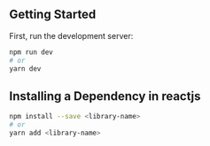 ## Getting Started

First, run the development server:

```bash
npm run dev
# or
yarn dev
```

## Installing a Dependency in reactjs


```bash
npm install --save <library-name>
# or
yarn add <library-name>
```
